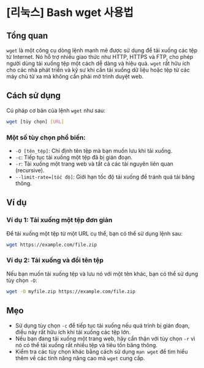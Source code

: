 # [리눅스] Bash wget 사용법

## Tổng quan
`wget` là một công cụ dòng lệnh mạnh mẽ được sử dụng để tải xuống các tệp từ Internet. Nó hỗ trợ nhiều giao thức như HTTP, HTTPS và FTP, cho phép người dùng tải xuống tệp một cách dễ dàng và hiệu quả. `wget` rất hữu ích cho các nhà phát triển và kỹ sư khi cần tải xuống dữ liệu hoặc tệp từ các máy chủ từ xa mà không cần phải mở trình duyệt web.

## Cách sử dụng
Cú pháp cơ bản của lệnh `wget` như sau:

```bash
wget [tùy chọn] [URL]
```

### Một số tùy chọn phổ biến:
- `-O [tên_tệp]`: Chỉ định tên tệp mà bạn muốn lưu khi tải xuống.
- `-c`: Tiếp tục tải xuống một tệp đã bị gián đoạn.
- `-r`: Tải xuống một trang web và tất cả các tài nguyên liên quan (recursive).
- `--limit-rate=[tốc độ]`: Giới hạn tốc độ tải xuống để tránh quá tải băng thông.

## Ví dụ
### Ví dụ 1: Tải xuống một tệp đơn giản
Để tải xuống một tệp từ một URL cụ thể, bạn có thể sử dụng lệnh sau:

```bash
wget https://example.com/file.zip
```

### Ví dụ 2: Tải xuống và đổi tên tệp
Nếu bạn muốn tải xuống tệp và lưu nó với một tên khác, bạn có thể sử dụng tùy chọn `-O`:

```bash
wget -O myfile.zip https://example.com/file.zip
```

## Mẹo
- Sử dụng tùy chọn `-c` để tiếp tục tải xuống nếu quá trình bị gián đoạn, điều này rất hữu ích khi tải xuống các tệp lớn.
- Nếu bạn đang tải xuống một trang web, hãy cẩn thận với tùy chọn `-r` vì nó có thể tải xuống rất nhiều tệp và tiêu tốn băng thông.
- Kiểm tra các tùy chọn khác bằng cách sử dụng `man wget` để tìm hiểu thêm về các tính năng nâng cao mà `wget` cung cấp.